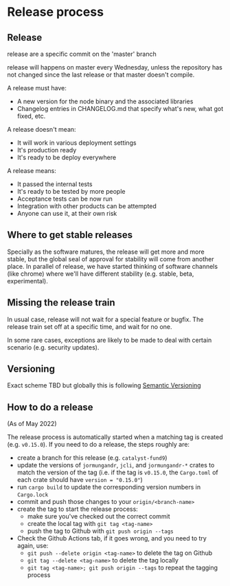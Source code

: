 # Release process

## Release

release are a specific commit on the 'master' branch

release will happens on master every Wednesday, unless the repository
has not changed since the last release or that master doesn't compile.

A release must have:

* A new version for the node binary and the associated libraries
* Changelog entries in CHANGELOG.md that specify what's new, what got fixed, etc.

A release doesn't mean:

* It will work in various deployment settings
* It's production ready
* It's ready to be deploy everywhere

A release means:

* It passed the internal tests
* It's ready to be tested by more people
* Acceptance tests can be now run
* Integration with other products can be attempted
* Anyone can use it, at their own risk

## Where to get stable releases

Specially as the software matures, the release will get more and more stable,
but the global seal of approval for stability will come from another place.
In parallel of release, we have started thinking of software channels (like chrome)
where we'll have different stability (e.g. stable, beta, experimental).

## Missing the release train

In usual case, release will not wait for a special feature or bugfix. The
release train set off at a specific time, and wait for no one.

In some rare cases, exceptions are likely to be made to deal with certain
scenario (e.g. security updates).

## Versioning

Exact scheme TBD but globally this is following [Semantic Versioning](https://semver.org/)

## How to do a release

(As of May 2022)

The release process is automatically started when a matching tag is created (e.g. `v0.15.0`). If you need to do a release, the steps roughly are:
 - create a branch for this release (e.g. `catalyst-fund9`)
 - update the versions of `jormungandr`, `jcli`, and `jormungandr-*` crates to match the version of the tag (i.e. if the tag is `v0.15.0`, the `Cargo.toml` of each crate should have `version = "0.15.0"`)
 - run `cargo build` to update the corresponding version numbers in `Cargo.lock`
 - commit and push those changes to your `origin/<branch-name>`
 - create the tag to start the release process:
   - make sure you've checked out the correct commit
   - create the local tag with `git tag <tag-name>`
   - push the tag to Github with `git push origin --tags`
 - Check the Github Actions tab, if it goes wrong, and you need to try again, use:
   - `git push --delete origin <tag-name>` to delete the tag on Github
   - `git tag --delete <tag-name>` to delete the tag locally
   - `git tag <tag-name>; git push origin --tags` to repeat the tagging process



